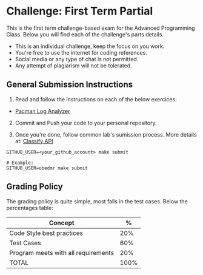 Challenge:  First Term Partial
==============================

This is the first term challenge-based exam for the Advanced Programming Class. Below you will find each of the challenge's parts details.

- This is an individual challenge, keep the focus on you work.
- You're free to use the internet for coding references.
- Social media or any type of chat is not permitted.
- Any attempt of plagiarism will not be tolerated.


General Submission Instructions
--------------------

1. Read and follow the instructions on each of the below exercices:
  - [Pacman Log Analyzer](./pacman-analyzer.md)

2. Commit and Push your code to your personal repository.

3. Once you're done, follow common lab's sumission process. More details at: [Classify API](../../classify.md)
```
GITHUB_USER=<your_github_account> make submit

# Example:
GITHUB_USER=obedmr make submit
```

Grading Policy
--------------

The grading policy is quite simple, most falls in the test cases. Below the percentages table:

| Concept                             | %    |
|-------------------------------------|------|
| Code Style best practices           | 20%  |
| Test Cases                          | 60%  |
| Program meets with all requirements | 20%  |
| TOTAL                               | 100% |